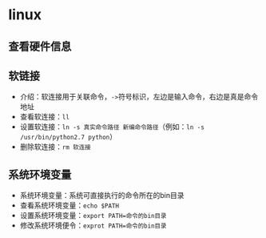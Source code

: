 # linux

## 查看硬件信息

## 软链接

- 介绍：软连接用于关联命令，`->`符号标识，左边是输入命令，右边是真是命令地址
- 查看软连接：`ll`
- 设置软连接：`ln -s 真实命令路径 新编命令路径`（例如：`ln -s /usr/bin/python2.7 python`）
- 删除软连接：`rm 软连接`

## 系统环境变量

- 系统环境变量：系统可直接执行的命令所在的bin目录
- 查看系统环境变量：`echo $PATH`
- 设置系统环境变量：`export PATH=命令的bin目录`
- 修改系统环境便令：`exprot PATH=命令的bin目录`
